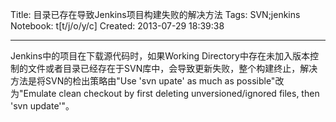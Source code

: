 Title: 目录已存在导致Jenkins项目构建失败的解决方法
Tags: SVN;jenkins
Notebook: t[t/j/o/y/c]
Created: 2013-07-29 18:39:38

------

Jenkins中的项目在下载源代码时，如果Working Directory中存在未加入版本控制的文件或者目录已经存在于SVN库中，会导致更新失败，整个构建终止，解决方法是将SVN的检出策略由"Use 'svn upate' as much as possible"改为"Emulate clean checkout by first deleting unversioned/ignored files, then 'svn update'"。